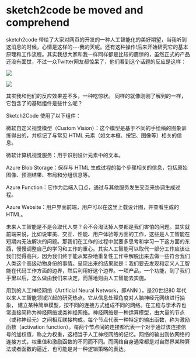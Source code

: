 # sketch2code be moved and comprehend #

sketch2code 带给了大家对网页的开发的一种人工智能化的美好期望，当我听到这消息的时候，心情是这样的---我的天呢。还有这种操作!后来开始研究它的基本原理和工作流程。其实我想大家和我一样同样都是比较的震惊的，虽然正式的产品还没有面世，不过一众Twitter网友都惊呆了，他们看到这个话题的反应是这样：

   ![](https://img.huxiucdn.com/article/content/201810/15/150554487286.gif?imageView2/2/w/1000/format/gif/interlace/1/q/85)

![](https://img.huxiucdn.com/article/content/201810/15/150554106186.gif?imageView2/2/w/1000/format/gif/interlace/1/q/85)

其实我和他们的反应效果差不多，一种吃惊状。
同样的就像刚刚了解到的一样，它包含了的基础组件是些什么呢？

Sketch2Code 使用了以下组件：
 

微软自定义视觉模型（Custom Vision）：这个模型是基于不同的手绘稿的图象训练得出的，并标记了与常见 HTML 元素（如文本框、按钮、图像等）相关的信息。

微软计算机视觉服务：用于识别设计元素中的文本。

Azure Blob Storage：保存与 HTML 生成过程的每个步骤相关的信息，包括原始图像、预测结果、布局和分组信息等。

Azure Function：它作为后端入口点，通过与其他服务发生交互来协调生成过程。

Azure Website：用户界面前端，用户可以在这里上载设计图，并查看生成的 HTML。

未来人工智能是不是会取代人类？会不会淘汰掉人类都是我们害怕的问题。其实就前端来说，比如说审美、交互、性能、用户体验等方面的工作，这些是人工智能在短期内无法解决的问题。那我们在工作的过程中就要多思考和学习一下这方面的东西，慢慢调整自己的学习和工作的重心。其实人工智能可以取代一部分工作应该让我们觉得高兴，因为我们终于能从繁杂地重复性工作中解脱出来去做一些符合我们人类这个高级动物身份的事情。呈现出来的结果就是：我们要去发现和定义人工智能在代码工作方面的边界，然后利用好这个边界。一项产品，一个功能，到了我们手里以后，怎么做由我们来决定，而落地则由人工智能去实施。

用到的人工神经网络（Artificial Neural Network，即ANN ），是20世纪80 年代以来人工智能领域兴起的研究热点。它从信息处理角度对人脑神经元网络进行抽象， 建立某种简单模型，按不同的连接方式组成不同的网络。在工程与学术界也常直接简称为神经网络或类神经网络。神经网络是一种运算模型，由大量的节点（或称神经元）之间相互联接构成。每个节点代表一种特定的输出函数，称为激励函数（activation function）。每两个节点间的连接都代表一个对于通过该连接信号的加权值，称之为权重，这相当于人工神经网络的记忆。网络的输出则依网络的连接方式，权重值和激励函数的不同而不同。而网络自身通常都是对自然界某种算法或者函数的逼近，也可能是对一种逻辑策略的表达。